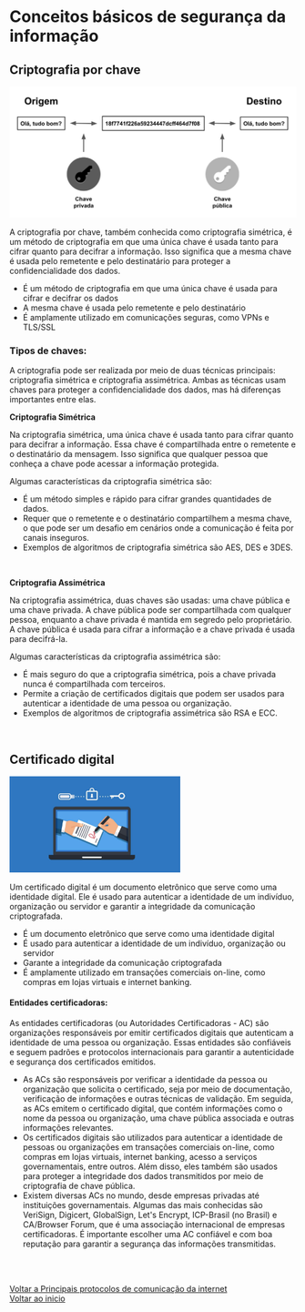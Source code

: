# Conceitos básicos de segurança da informação

## Criptografia por chave

<img src="./img/18.png" alt="" width="550">

A criptografia por chave, também conhecida como criptografia simétrica, é um método de criptografia em que uma única chave é usada tanto para cifrar quanto para decifrar a informação. Isso significa que a mesma chave é usada pelo remetente e pelo destinatário para proteger a confidencialidade dos dados.

- É um método de criptografia em que uma única chave é usada para cifrar e decifrar os dados
- A mesma chave é usada pelo remetente e pelo destinatário
- É amplamente utilizado em comunicações seguras, como VPNs e TLS/SSL

### Tipos de chaves:
A criptografia pode ser realizada por meio de duas técnicas principais: criptografia simétrica e criptografia assimétrica. Ambas as técnicas usam chaves para proteger a confidencialidade dos dados, mas há diferenças importantes entre elas.

**Criptografia Simétrica**

Na criptografia simétrica, uma única chave é usada tanto para cifrar quanto para decifrar a informação. Essa chave é compartilhada entre o remetente e o destinatário da mensagem. Isso significa que qualquer pessoa que conheça a chave pode acessar a informação protegida.

Algumas características da criptografia simétrica são:

- É um método simples e rápido para cifrar grandes quantidades de dados.
- Requer que o remetente e o destinatário compartilhem a mesma chave, o que pode ser um desafio em cenários onde a comunicação é feita por canais inseguros.
- Exemplos de algoritmos de criptografia simétrica são AES, DES e 3DES.

<br>

**Criptografia Assimétrica**

Na criptografia assimétrica, duas chaves são usadas: uma chave pública e uma chave privada. A chave pública pode ser compartilhada com qualquer pessoa, enquanto a chave privada é mantida em segredo pelo proprietário. A chave pública é usada para cifrar a informação e a chave privada é usada para decifrá-la.

Algumas características da criptografia assimétrica são:

- É mais seguro do que a criptografia simétrica, pois a chave privada nunca é compartilhada com terceiros.
- Permite a criação de certificados digitais que podem ser usados para autenticar a identidade de uma pessoa ou organização.
- Exemplos de algoritmos de criptografia assimétrica são RSA e ECC.

<br>

## Certificado digital

<img src="./img/19.jpg" alt="" width="300">

Um certificado digital é um documento eletrônico que serve como uma identidade digital. Ele é usado para autenticar a identidade de um indivíduo, organização ou servidor e garantir a integridade da comunicação criptografada.

- É um documento eletrônico que serve como uma identidade digital
- É usado para autenticar a identidade de um indivíduo, organização ou servidor
- Garante a integridade da comunicação criptografada
- É amplamente utilizado em transações comerciais on-line, como compras em lojas virtuais e internet banking.

#### Entidades certificadoras:
As entidades certificadoras (ou Autoridades Certificadoras - AC) são organizações responsáveis por emitir certificados digitais que autenticam a identidade de uma pessoa ou organização. Essas entidades são confiáveis e seguem padrões e protocolos internacionais para garantir a autenticidade e segurança dos certificados emitidos.

- As ACs são responsáveis por verificar a identidade da pessoa ou organização que solicita o certificado, seja por meio de documentação, verificação de informações e outras técnicas de validação. Em seguida, as ACs emitem o certificado digital, que contém informações como o nome da pessoa ou organização, uma chave pública associada e outras informações relevantes.
- Os certificados digitais são utilizados para autenticar a identidade de pessoas ou organizações em transações comerciais on-line, como compras em lojas virtuais, internet banking, acesso a serviços governamentais, entre outros. Além disso, eles também são usados para proteger a integridade dos dados transmitidos por meio de criptografia de chave pública.
- Existem diversas ACs no mundo, desde empresas privadas até instituições governamentais. Algumas das mais conhecidas são VeriSign, Digicert, GlobalSign, Let's Encrypt, ICP-Brasil (no Brasil) e CA/Browser Forum, que é uma associação internacional de empresas certificadoras. É importante escolher uma AC confiável e com boa reputação para garantir a segurança das informações transmitidas.


<br>

<br>

[Voltar a Principais protocolos de comunicação da internet](/Arquivos/Conteudo/6%20-%20Ganhando%20produtividade%20com%20spring%20framwork/6.1%20Principais%20protocolos%20de%20comunicacao%20na%20internet.md)<br>
[Voltar ao inicio](/README.md)